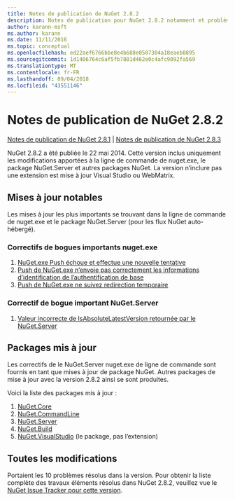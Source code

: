 ```yaml
---
title: Notes de publication de NuGet 2.8.2
description: Notes de publication pour NuGet 2.8.2 notamment et problèmes connus, correctifs de bogues, fonctionnalités ajoutées, dcr.
author: karann-msft
ms.author: karann
ms.date: 11/11/2016
ms.topic: conceptual
ms.openlocfilehash: ed22aef6766bbe8e4b688e0587304a18eaeb8895
ms.sourcegitcommit: 1d1406764c6af5fb7801d462e0c4afc9092fa569
ms.translationtype: MT
ms.contentlocale: fr-FR
ms.lasthandoff: 09/04/2018
ms.locfileid: "43551146"
---
```

# <a name="nuget-282-release-notes"></a>Notes de publication de NuGet 2.8.2

[Notes de publication de NuGet 2.8.1](../release-notes/nuget-2.8.1.md) | [Notes de publication de NuGet 2.8.3](../release-notes/nuget-2.8.3.md)

NuGet 2.8.2 a été publiée le 22 mai 2014.  Cette version inclus uniquement les modifications apportées à la ligne de commande de nuget.exe, le package NuGet.Server et autres packages NuGet.  La version n’inclure pas une extension est mise à jour Visual Studio ou WebMatrix.

## <a name="notable-updates"></a>Mises à jour notables

Les mises à jour les plus importants se trouvant dans la ligne de commande de nuget.exe et le package NuGet.Server (pour les flux NuGet auto-hébergé).

### <a name="important-nugetexe-bug-fixes"></a>Correctifs de bogues importants nuget.exe

1. [NuGet.exe Push échoue et effectue une nouvelle tentative](https://nuget.codeplex.com/workitem/4000)
1. [Push de NuGet.exe n’envoie pas correctement les informations d’identification de l’authentification de base](https://nuget.codeplex.com/workitem/4109)
1. [Push de NuGet.exe ne suivez redirection temporaire](https://nuget.codeplex.com/workitem/4050)

### <a name="important-nugetserver-bug-fix"></a>Correctif de bogue important NuGet.Server

1. [Valeur incorrecte de IsAbsoluteLatestVersion retournée par le NuGet.Server](https://nuget.codeplex.com/workitem/4147)

## <a name="packages-updated"></a>Packages mis à jour

Les correctifs de le NuGet.Server nuget.exe de ligne de commande sont fournis en tant que mises à jour de package NuGet.  Autres packages de mise à jour avec la version 2.8.2 ainsi se sont produites.

Voici la liste des packages mis à jour :

1. [NuGet.Core](https://www.nuget.org/packages/NuGet.Core/)
1. [NuGet.CommandLine](https://www.nuget.org/packages/NuGet.CommandLine/)
1. [NuGet.Server](https://www.nuget.org/packages/NuGet.Server/)
1. [NuGet.Build](https://www.nuget.org/packages/NuGet.Build/)
1. [NuGet.VisualStudio](https://www.nuget.org/packages/NuGet.VisualStudio/) (le package, pas l’extension)

## <a name="all-changes"></a>Toutes les modifications
Portaient les 10 problèmes résolus dans la version. Pour obtenir la liste complète des travaux éléments résolus dans NuGet 2.8.2, veuillez vue le [NuGet Issue Tracker pour cette version](https://nuget.codeplex.com/workitem/list/advanced?keyword=&status=All&type=All&priority=All&release=NuGet%202.8.2&assignedTo=All&component=All&sortField=LastUpdatedDate&sortDirection=Descending&page=0&reasonClosed=All).
